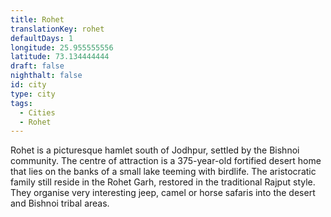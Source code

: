 ```yaml
---
title: Rohet
translationKey: rohet
defaultDays: 1
longitude: 25.955555556
latitude: 73.134444444
draft: false
nighthalt: false
id: city
type: city
tags:
  - Cities
  - Rohet
---
```

Rohet is a picturesque hamlet south of Jodhpur, settled by the Bishnoi community. The centre of attraction is a 375-year-old fortified desert home that lies on the banks of a small lake teeming with birdlife. The aristocratic family still reside in the Rohet Garh, restored in the traditional Rajput style. They organise very interesting jeep, camel or horse safaris into the desert and Bishnoi tribal areas.